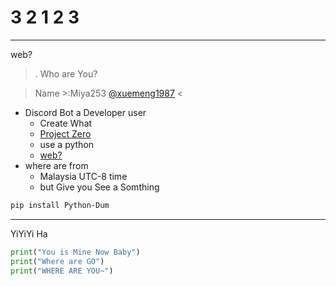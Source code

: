 # 3 2 1 2 3 
---
web?
>. Who are You?

> Name >:Miya253 [@xuemeng1987](https://github.com/xuemeng1987) <
- Discord Bot a Developer user
  - Create What
  - [Project Zero](https://github.com/xuemeng1987/Project-Zero)
  - use a python
  - [web?](https://xuemeng1987.github.io/ShirokoHub/)
- where are from
  - Malaysia UTC-8 time
  - but Give you See a Somthing
```bash
pip install Python-Dum
```
---
YiYiYi Ha
```python
print("You is Mine Now Baby")
print("Where are GO")
print("WHERE ARE YOU~")
```
